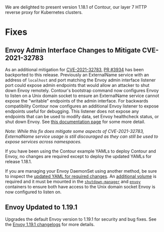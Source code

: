 We are delighted to present version 1.18.1 of Contour, our layer 7 HTTP reverse proxy for Kubernetes clusters.

# Fixes

## Envoy Admin Interface Changes to Mitigate CVE-2021-32783

As an additional mitigation for [CVE-2021-32783](https://github.com/projectsesame/sesame/security/advisories/GHSA-5ph6-qq5x-7jwc), [PR #3934](https://github.com/projectsesame/sesame/pull/3934) has been backported to this release. Previously an ExternalName service with an address of `localhost` and port matching the Envoy admin interface listener port could expose admin endpoints that would allow an attacker to shut down Envoy remotely. Contour's bootstrap command now configures Envoy to listen on a Unix domain socket to ensure an ExternalName service cannot expose the "writable" endpoints of the admin interface. For backwards compatibility Contour now configures an additional Envoy listener to expose endpoints useful for debugging. This listener does not expose any endpoints that can be used to modify data, set Envoy healthcheck status, or shut down Envoy. See [this documentation page](https://projectcontour.io/docs/v1.18.1/troubleshooting/envoy-admin-interface/) for some more detail.

*Note: While this fix does mitigate some aspects of CVE-2021-32783, ExternalName service usage is still discouraged as they can still be used to expose services across namespaces.*

If you have been using the Contour example YAMLs to deploy Contour and Envoy, no changes are required except to deploy the updated YAMLs for release 1.18.1.

If you are managing your Envoy DaemonSet using another method, be sure to inspect the [updated YAML for required changes](https://github.com/projectsesame/sesame/blob/v1.18.1/examples/contour/03-envoy.yaml). An [additional volume](https://github.com/projectsesame/sesame/blob/v1.18.1/examples/contour/03-envoy.yaml#L134-L135) is required and it must be mounted in the [`shutdown-manager`](https://github.com/projectsesame/sesame/blob/v1.18.1/examples/contour/03-envoy.yaml#L48-L50) and [`envoy`](https://github.com/projectsesame/sesame/blob/v1.18.1/examples/contour/03-envoy.yaml#L95-L96) containers to ensure both have access to the Unix domain socket Envoy is now configured to listen on.

## Envoy Updated to 1.19.1

Upgrades the default Envoy version to 1.19.1 for security and bug fixes. See the [Envoy 1.19.1 changelogs](https://www.envoyproxy.io/docs/envoy/v1.19.1/version_history/current) for more details.
